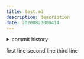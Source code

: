 ```yaml
---
title: test.md
description: description
date: 20200823000414
---
```

<!-- history area start -->
<details><summary>commit history</summary><div><ol>
<li>2020/08/23 00:04:14 45160de</li>
<li>2020/08/23 00:03:50 4a2cca3</li>
<li>2020/08/23 00:03:22 3515b21</li>
<li>2020/08/23 00:01:49 7f6def5</li>
<li>2020/08/23 00:01:20 bf92eb3</li>
<li>2020/08/23 00:00:27 9bc8d69</li>
<li>2020/08/23 00:00:24 4cedbb2</li>
<li>2020/08/22 23:58:55 14170c3</li>
<li>2020/08/22 14:13:57 cf65255</li>
<li>2020/08/16 21:57:08 7340969</li>
</ol></div></details>
<!-- history area end -->
<!-- START doctoc -->
<!-- END doctoc -->







first line
second line
third line
